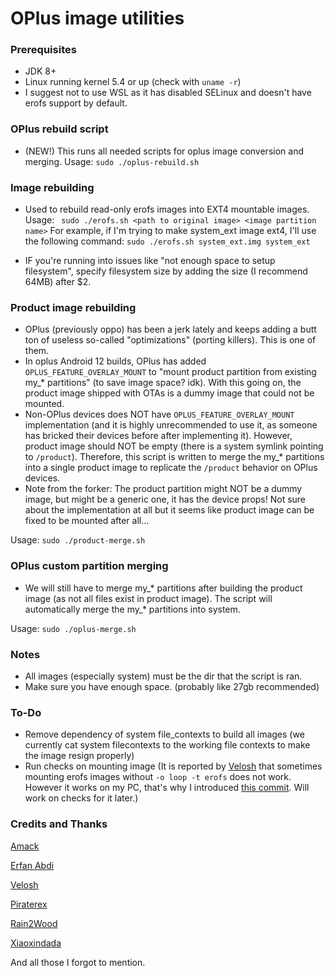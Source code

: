 # OPlus image utilities #

### Prerequisites ###
- JDK 8+
- Linux running kernel 5.4 or up (check with `uname -r`)
- I suggest not to use WSL as it has disabled SELinux and doesn't have erofs support by default.

### OPlus rebuild script ###
- (NEW!) This runs all needed scripts for oplus image conversion and merging.
Usage:
`
sudo ./oplus-rebuild.sh
`
### Image rebuilding ###
- Used to rebuild read-only erofs images into EXT4 mountable images.
Usage:
` 
sudo ./erofs.sh <path to original image> <image partition name>
`
For example, if I'm trying to make system_ext image ext4, I'll use the following command:
`
sudo ./erofs.sh system_ext.img system_ext
`

- IF you're running into issues like "not enough space to setup filesystem", specify filesystem size by adding the size (I recommend 64MB) after $2.

### Product image rebuilding ###
- OPlus (previously oppo) has been a jerk lately and keeps adding a butt ton of useless so-called "optimizations" (porting killers). This is one of them.
- In oplus Android 12 builds, OPlus has added `OPLUS_FEATURE_OVERLAY_MOUNT` to "mount product partition from existing my_* partitions" (to save image space? idk). With this going on, the product image shipped with OTAs is a dummy image that could not be mounted.
- Non-OPlus devices does NOT have `OPLUS_FEATURE_OVERLAY_MOUNT` implementation (and it is highly unrecommended to use it, as someone has bricked their devices before after implementing it). However, product image should NOT be empty (there is a system symlink pointing to `/product`). Therefore, this script is written to merge the my_* partitions into a single product image to replicate the `/product` behavior on OPlus devices.
- Note from the forker: The product partition might NOT be a dummy image, but might be a generic one, it has the device props!
Not sure about the implementation at all but it seems like product image can be fixed to be mounted after all...

Usage:
`
sudo ./product-merge.sh
`

### OPlus custom partition merging ###
- We will still have to merge my_* partitions after building the product image (as not all files exist in product image). The script will automatically merge the my_* partitions into system.

Usage:
`
sudo ./oplus-merge.sh
`

### Notes ###
- All images (especially system) must be the dir that the script is ran.
- Make sure you have enough space. (probably like 27gb recommended)

### To-Do ###
- Remove dependency of system file_contexts to build all images (we currently cat system filecontexts to the working file contexts to make the image resign properly)
- Run checks on mounting image (It is reported by [Velosh](https://github.com/velosh) that sometimes mounting erofs images without `-o loop -t erofs` does not work. However it works on my PC, that's why I introduced [this commit](https://github.com/JamieHoSzeYui/oplus-utils/commit/d6b9b3621847117ca60691bd3749d9107f10c1b3). Will work on checks for it later.)

### Credits and Thanks ###

[Amack](https://github.com/amackpro)

[Erfan Abdi](https://github.com/erfanoabdi)

[Velosh](https://github.com/velosh)

[Piraterex](https://github.com/piraterex)

[Rain2Wood](https://github.com/rain2wood)

[Xiaoxindada](https://github.com/xiaoxindada)

And all those I forgot to mention.
